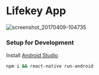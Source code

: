 # Lifekey App
![screenshot_20170409-104735](https://cloud.githubusercontent.com/assets/4153188/24836058/582f8d6e-1d12-11e7-852a-9d6d1834eea2.png)

### Setup for Development
Install [Android Studio](https://developer.android.com/studio/index.html)
```sh
npm i && react-native run-android
```
